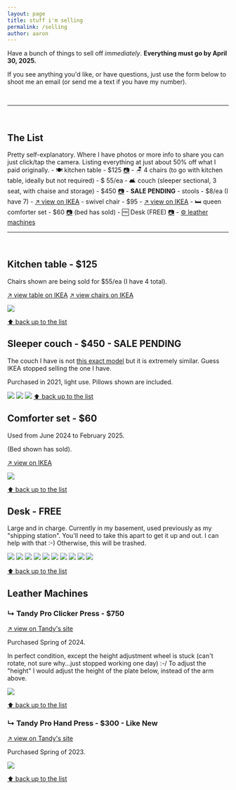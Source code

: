 ```yaml
---
layout: page
title: stuff i'm selling
permalink: /selling
author: aaron
---
```

Have a bunch of things to sell off <em>immediately</em>. <strong>Everything must go by April 30, 2025.</strong>

If you see anything you'd like, or have questions, just use the form below to shoot me an email (or send me a text if you have my number). 

<script data-letterbirduser="aaron" src="https://letterbird.co/embed/v1.js"></script>
<br />
<hr />
<br />
<h2 id="list">The List</h2>
Pretty self-explanatory. Where I have photos or more info to share you can just click/tap the camera. Listing everything at just about 50% off what I paid originally.
- 🍽️ kitchen table - $125 <a href="#table">📷</a>
- 🪑 4 chairs (to go with kitchen table, ideally but not required) - $ 55/ea
- 🛋️ couch (sleeper sectional, 3 seat, with chaise and storage) - $450 <a href="#couch">📷</a> - <strong>SALE PENDING</strong>
- stools - $8/ea (I have 7) - <a href="https://www.ikea.com/us/en/p/kyrre-stool-birch-60416925/" target="_blank" rel="noopener noreferrer">↗️ view on IKEA</a>
- swivel chair - $95 - <a href="https://www.ikea.com/us/en/p/odger-swivel-chair-white-beige-70308685/" target="_blank" rel="noopener noreferrer">↗️ view on IKEA</a>
- 🛏️ queen comforter set - $60 <a href="#comforter">📷</a> (bed has sold)
- 🆓 Desk (FREE) <a href="#desk">📷</a>
- <a href="#leather">⚙️ leather machines</a>
<br />
<hr />
<br />
<h2 id="table">Kitchen table - $125</h2>
Chairs shown are being sold for $55/ea (I have 4 total).

<a href="https://www.ikea.com/us/en/p/lisabo-table-ash-veneer-70294339/" target="_blank" rel="noopener noreferrer">↗️ view table on IKEA</a>
<a href="https://www.ikea.com/us/en/p/roenninge-chair-birch-10422504/" target="_blank" rel="noopener noreferrer">↗️ view chairs on IKEA</a>

![](assets/img/selling/table.jpeg)

<a href="#list">⬆️ back up to the list</a>

<h2 id="couch">Sleeper couch - $450 - SALE PENDING</h2>
The couch I have is not <a href="https://www.ikea.com/us/en/p/barsloev-3-seat-sleeper-sofa-with-chaise-tibbleby-beige-gray-50541581/" target="_blank" rel="noopener noreferrer">this exact model</a> but it is extremely similar. Guess IKEA stopped selling the one I have. 

Purchased in 2021, light use. Pillows shown are included.

![](assets/img/selling/couch1.jpeg)
![](assets/img/selling/couch2.jpeg)
![](assets/img/selling/couch3.jpeg)
<a href="#list">⬆️ back up to the list</a>

<h2 id="comforter">Comforter set - $60</h2>
Used from June 2024 to February 2025. 

(Bed shown has sold).

<a href="https://www.ikea.com/us/en/p/piggtistel-comforter-set-dark-blue-30577062/" target="_blank" rel="noopener noreferrer">↗️ view on IKEA</a>

![](assets/img/selling/bed1.jpeg)

<a href="#list">⬆️ back up to the list</a>

<h2 id="desk">Desk - FREE</h2>
Large and in charge. Currently in my basement, used previously as my "shipping station". You'll need to take this apart to get it up and out. I can help with that :-) Otherwise, this will be trashed.

![](assets/img/selling/desk1.jpeg)
![](assets/img/selling/desk2.jpeg)
![](assets/img/selling/desk3.jpeg)
![](assets/img/selling/desk4.jpeg)
![](assets/img/selling/desk5.jpeg)
![](assets/img/selling/desk6.jpeg)
![](assets/img/selling/desk7.jpeg)
![](assets/img/selling/desk8.jpeg)
![](assets/img/selling/desk9.jpeg)
![](assets/img/selling/desk10.jpeg)

<a href="#list">⬆️ back up to the list</a>

<h2 id="leather">Leather Machines</h2>

<h3>↳ Tandy Pro Clicker Press - $750</h3>

<a href="https://tandyleather.com/products/tandypro-r-clicker-press" target="_blank" rel="noopener noreferrer">↗️ view on Tandy's site</a>

Purchased Spring of 2024.

In perfect condition, except the height adjustment wheel is stuck (can't rotate, not sure why...just stopped working one day) :-/ To adjust the "height" I would adjust the height of the plate below, instead of the arm above.

![](assets/img/selling/clickerpress.jpeg)

<a href="#list">⬆️ back up to the list</a>

<h3>↳ Tandy Pro Hand Press - $300 - Like New</h3>

<a href="https://tandyleather.com/products/tandypro-r-hand-press?_pos=1&_sid=53af11ed0&_ss=r" target="_blank" rel="noopener noreferrer">↗️ view on Tandy's site</a>

Purchased Spring of 2023.

![](assets/img/selling/handpress.jpeg)

<a href="#list">⬆️ back up to the list</a>